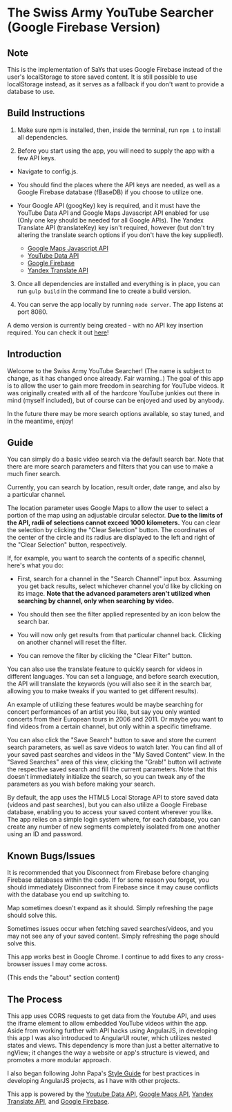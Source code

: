 # The Swiss Army YouTube Searcher (Google Firebase Version)

## Note

This is the implementation of SaYs that uses Google Firebase instead of the user's localStorage to store saved content. It is still possible to use localStorage instead, as it serves as a fallback if you don't want to provide a database to use.


## Build Instructions

1. Make sure npm is installed, then, inside the terminal, run `npm i` to install all dependencies.

2. Before you start using the app, you will need to supply the app with a few API keys.

  * Navigate to config.js.

  * You should find the places where the API keys are needed, as well as a Google Firebase database (fBaseDB) if you choose to utilize one.

  * Your Google API (googKey) key is required, and it must have the YouTube Data API and Google Maps Javascript API enabled for use (Only one key should be needed for all Google APIs). The Yandex Translate API (translateKey) key isn't required, however (but don't try altering the translate search options if you don't have the key supplied!).

  	* [Google Maps Javascript API](https://developers.google.com/maps/documentation/javascript/)
  	* [YouTube Data API](https://developers.google.com/youtube/v3/getting-started)
  	* [Google Firebase](https://console.firebase.google.com/)
  	* [Yandex Translate API](https://tech.yandex.com/translate/)

 3. Once all dependencies are installed and everything is in place, you can run `gulp build` in the command line to create a build version.

 4. You can serve the app locally by running `node server`. The app listens at port 8080.

A demo version is currently being created - with no API key insertion required. You can check it out [here](http://youtube-searcher-8972.herokuapp.com/)!

## Introduction

Welcome to the Swiss Army YouTube Searcher! (The name is subject to change, as it has changed once already. Fair warning..) The goal of this app is to allow the user to gain more freedom in searching for YouTube videos. It was originally created with all of the hardcore YouTube junkies out there in mind (myself included), but of course can be enjoyed and used by anybody.

In the future there may be more search options available, so stay tuned, and in the meantime, enjoy!

## Guide

You can simply do a basic video search via the default search bar. Note that there are more search parameters and filters that you can use to make a much finer search.

Currently, you can search by location, result order, date range, and also by a particular channel.

The location parameter uses Google Maps to allow the user to select a portion of the map using an adjustable circular selector. **Due to the limits of the API, radii of selections cannot exceed 1000 kilometers.** You can clear the selection by clicking the "Clear Selection" button. The coordinates of the center of the circle and its radius are displayed to the left and right of the "Clear Selection" button, respectively.


If, for example, you want to search the contents of a specific channel, here's what you do:

  * First, search for a channel in the "Search Channel" input box. Assuming you get back results, select whichever channel you'd like by clicking on its image. **Note that the advanced parameters aren't utilized when searching by channel, only when searching by video.**

  * You should then see the filter applied represented by an icon below the search bar.

  * You will now only get results from that particular channel back. Clicking on another channel will reset the filter. 

  * You can remove the filter by clicking the "Clear Filter" button.

You can also use the translate feature to quickly search for videos in different languages. You can set a language, and before search execution, the API will translate the keywords (you will also see it in the search bar, allowing you to make tweaks if you wanted to get different results).

An example of utilizing these features would be maybe searching for concert performances of an artist you like, but say you only wanted concerts from their European tours in 2006 and 2011. Or maybe you want to find videos from a certain channel, but only within a specific timeframe.  

You can also click the "Save Search" button to save and store the current search parameters, as well as save videos to watch later. You can find all of your saved past searches and videos in the "My Saved Content" view. In the "Saved Searches" area of this view, clicking the "Grab!" button will activate the respective saved search and fill the current parameters. Note that this doesn't immediately initialize the search, so you can tweak any of the parameters as you wish before making your search.

By default, the app uses the HTML5 Local Storage API to store saved data (videos and past searches), but you can also utilize a Google Firebase database, enabling you to access your saved content wherever you like. The app relies on a simple login system where, for each database, you can create any number of new segments completely isolated from one another using an ID and password. 

## Known Bugs/Issues

It is recommended that you Disconnect from Firebase before changing Firebase databases within the code. If for some reason you forget, you should immediately Disconnect from Firebase since it may cause conflicts with the database you end up switching to.

Map sometimes doesn't expand as it should. Simply refreshing the page should solve this.

Sometimes issues occur when fetching saved searches/videos, and you may not see any of your saved content. Simply refreshing the page should solve this.

This app works best in Google Chrome. I continue to add fixes to any cross-browser issues I may come across.


(This ends the "about" section content)

## The Process

This app uses CORS requests to get data from the Youtube API, and uses the iframe element to allow embedded YouTube videos within the app. Aside from working further with API hacks using AngularJS, in developing this app I was also introduced to AngularUI router, which utilizes nested states and views. This dependency is more than just a better alternative to ngView; it changes the way a website or app's structure is viewed, and promotes a more modular approach.

I also began following John Papa's [Style Guide](https://github.com/johnpapa/angular-styleguide/blob/master/a1/README.md) for best practices in developing AngularJS projects, as I have with other projects.

This app is powered by the [Youtube Data API](https://developers.google.com/maps/documentation/javascript/), [Google Maps API](https://developers.google.com/maps/documentation/javascript/), [Yandex Translate API](https://tech.yandex.com/translate/), and [Google Firebase](https://console.firebase.google.com/).

